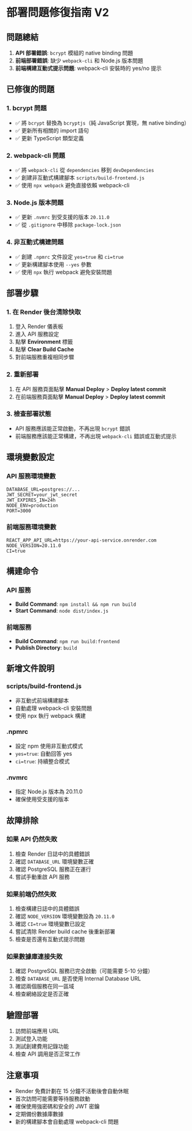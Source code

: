 # 部署問題修復指南 V2

## 問題總結

1. **API 部署錯誤**: `bcrypt` 模組的 native binding 問題
2. **前端部署錯誤**: 缺少 `webpack-cli` 和 Node.js 版本問題
3. **前端構建互動式提示問題**: webpack-cli 安裝時的 yes/no 提示

## 已修復的問題

### 1. bcrypt 問題
- ✅ 將 `bcrypt` 替換為 `bcryptjs`（純 JavaScript 實現，無 native binding）
- ✅ 更新所有相關的 import 語句
- ✅ 更新 TypeScript 類型定義

### 2. webpack-cli 問題
- ✅ 將 `webpack-cli` 從 `dependencies` 移到 `devDependencies`
- ✅ 創建非互動式構建腳本 `scripts/build-frontend.js`
- ✅ 使用 `npx webpack` 避免直接依賴 webpack-cli

### 3. Node.js 版本問題
- ✅ 更新 `.nvmrc` 到受支援的版本 `20.11.0`
- ✅ 從 `.gitignore` 中移除 `package-lock.json`

### 4. 非互動式構建問題
- ✅ 創建 `.npmrc` 文件設定 `yes=true` 和 `ci=true`
- ✅ 更新構建腳本使用 `--yes` 參數
- ✅ 使用 `npx` 執行 webpack 避免安裝問題

## 部署步驟

### 1. 在 Render 後台清除快取
1. 登入 Render 儀表板
2. 進入 API 服務設定
3. 點擊 **Environment** 標籤
4. 點擊 **Clear Build Cache**
5. 對前端服務重複相同步驟

### 2. 重新部署
1. 在 API 服務頁面點擊 **Manual Deploy** > **Deploy latest commit**
2. 在前端服務頁面點擊 **Manual Deploy** > **Deploy latest commit**

### 3. 檢查部署狀態
- API 服務應該能正常啟動，不再出現 `bcrypt` 錯誤
- 前端服務應該能正常構建，不再出現 `webpack-cli` 錯誤或互動式提示

## 環境變數設定

### API 服務環境變數
```
DATABASE_URL=postgres://...
JWT_SECRET=your_jwt_secret
JWT_EXPIRES_IN=24h
NODE_ENV=production
PORT=3000
```

### 前端服務環境變數
```
REACT_APP_API_URL=https://your-api-service.onrender.com
NODE_VERSION=20.11.0
CI=true
```

## 構建命令

### API 服務
- **Build Command**: `npm install && npm run build`
- **Start Command**: `node dist/index.js`

### 前端服務
- **Build Command**: `npm run build:frontend`
- **Publish Directory**: `build`

## 新增文件說明

### scripts/build-frontend.js
- 非互動式前端構建腳本
- 自動處理 webpack-cli 安裝問題
- 使用 npx 執行 webpack 構建

### .npmrc
- 設定 npm 使用非互動式模式
- `yes=true`: 自動回答 yes
- `ci=true`: 持續整合模式

### .nvmrc
- 指定 Node.js 版本為 20.11.0
- 確保使用受支援的版本

## 故障排除

### 如果 API 仍然失敗
1. 檢查 Render 日誌中的具體錯誤
2. 確認 `DATABASE_URL` 環境變數正確
3. 確認 PostgreSQL 服務正在運行
4. 嘗試手動重啟 API 服務

### 如果前端仍然失敗
1. 檢查構建日誌中的具體錯誤
2. 確認 `NODE_VERSION` 環境變數設為 `20.11.0`
3. 確認 `CI=true` 環境變數已設定
4. 嘗試清除 Render build cache 後重新部署
5. 檢查是否還有互動式提示問題

### 如果數據庫連接失敗
1. 確認 PostgreSQL 服務已完全啟動（可能需要 5-10 分鐘）
2. 檢查 `DATABASE_URL` 是否使用 Internal Database URL
3. 確認兩個服務在同一區域
4. 檢查網絡設定是否正確

## 驗證部署

1. 訪問前端應用 URL
2. 測試登入功能
3. 測試創建費用記錄功能
4. 檢查 API 調用是否正常工作

## 注意事項

- Render 免費計劃在 15 分鐘不活動後會自動休眠
- 首次訪問可能需要等待服務啟動
- 確保使用強密碼和安全的 JWT 密鑰
- 定期備份數據庫數據
- 新的構建腳本會自動處理 webpack-cli 問題 